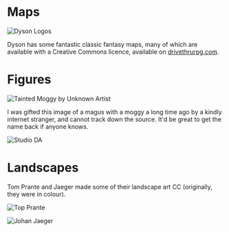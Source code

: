 # Maps
![Dyson Logos](Dyson_Logos/green_tower.svg)

Dyson has some fantastic classic fantasy maps, many of which are available with a Creative Commons licence, available on [drivethrurpg.com](https://www.drivethrurpg.com/product/263380/Dyson-Logos-Commercial-Map-Pack-2018).

# Figures

![Tainted Moggy by Unknown Artist](Unknown/wizard_and_cat.jpg)

I was gifted this image of a magus with a moggy a long time ago by a kindly internet stranger, and cannot track down the source.
It'd be great to get the name back if anyone knows.

![Studio DA](Studio_DA/woodspy.svg)

# Landscapes

Tom Prante and Jaeger made some of their landscape art CC (originally, they were in colour).

![Top Prante](Tom_Prante/autumn.jpg)

![Johan Jaeger](Johan_Jaeger/mountain_river.jpg)

